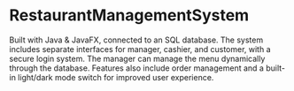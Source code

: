 # RestaurantManagementSystem
Built with Java &amp; JavaFX, connected to an SQL database. The system includes separate interfaces for manager, cashier, and customer, with a secure login system. The manager can manage the menu dynamically through the database. Features also include order management and a built-in light/dark mode switch for improved user experience. 
